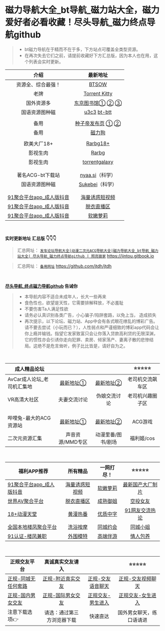 # 磁力导航大全_bt导航_磁力站大全，磁力爱好者必看收藏！尽头导航_磁力终点导航github

>  - bt磁力导航在于精而不在于多，下方站点可覆盖全类型资源。
>  - 在再次失去它们之前，请提前收藏好下方汇总版，因为本人也在用，这个列表会实时更新。 



|                        介绍                         |                           最新地址                           |
| :-------------------------------------------------: | :----------------------------------------------------------: |
|                 资源全、综合最强！                  |                 [BTSOW](https://btsow.com/)                  |
|                        老牌                         |       [Torrent Kitty](https://torrentkittyurl.com/tk/)       |
|                     国外资源多                      | [东京图书馆①](https://www.tokyotosho.info/)   [②](http://tokyotosho.se/)   [③](https://tokyo-tosho.net/) |
|                   国语资源图种磁                    | [u3c3](https://u3c3.cc/) [bt-btt](https://www.ebay.com/usr/bt-btt) |
|                                                     |                                                              |
|                        备用                         | [种子帝发布页](https://www.zhongzidizhi.com/)   [①](https://m.zhongziso61.xyz/)   [②](https://m.zhongziso19.xyz/) |
|                        备用                         |                [磁力狗](http://a.202089.xyz/)                |
|                                                     |                                                              |
|                     欧美大厂18+                     | [Rarbg18+](https://rarbgdata.org/torrents.php?category=2;4)  |
|                      影视生肉                       |               [Rarbg](https://rarbgdata.org/)                |
|                      影视生肉                       |          [torrentgalaxy](https://torrentgalaxy.to/)          |
|                                                     |                                                              |
|                                                     |                                                              |
|                  著名ACG-bt下载站                   |           [nyaa.si](https://nyaa.si/)（科学）          |
|                   国语资源图种磁                    |        [Sukebei](https://sukebei.nyaa.si/)（科学）        |
|                                                     |                                                              |
|                                                     |                                                              |
| [91聚合平台app_成人版抖音](https://v.hallo365.top/) |          [海量诱惑短视频](https://v.hallo365.top/)           |
| [91聚合平台app_成人版抖音](https://v.hallo365.top/) |            [脱衣直播区](https://v.hallo365.top/)             |
| [91聚合平台app_成人版抖音](https://v.hallo365.top/) |             [软嫩萝莉](https://v.hallo365.top/)              |


&nbsp;&nbsp;&nbsp;&nbsp;&nbsp;&nbsp;&nbsp;

**实时更新地址 汇总版 👇👇👇**

> 汇总网址： [`发车论坛导航大全|动漫二次元ACG导航大全|磁力导航大全_bt导航_磁力站大全| 尽头导航_磁力终点导航github | 照亮狼家`](https://jintou.gitbook.io) https://jintou.gitbook.io

> 汇总网址： [`备用网址`](https://github.com/jtdh/jtdh/) https://github.com/jtdh/jtdh


&nbsp;&nbsp;&nbsp;&nbsp;&nbsp;&nbsp;&nbsp;


**[尽头导航_终点磁力导航github](https://jintou.gitbook.io/) 告诫你**

>  - 本导航内容不适合未成年人，长大一些再来
>   - 食色性也，欲望是天性，它需要排解释放，不必羞耻 
>   - 不要伤害Ta人满足性欲 
>   - 请务必认真识别各类广告，小心骗子/陷阱套路，以免上当， 造成损失
>   - 再次提示，以下论坛、磁力站、App中会有各式眼花缭乱的博彩广告。请不要去尝试（小玩而已？），人性弱点和严谨细致的博彩app代码会让你上瘾并输钱。指望它发家致富只会让你落入贷款高利贷的无限深渊，它的惯性亦会引诱你走向犯罪、卖房、倾家荡产、妻离子散的悲惨结局。这绝不是危言耸听，例子比比皆是，请好自为之。



&nbsp;&nbsp;&nbsp;&nbsp;&nbsp;&nbsp;&nbsp;




| 成人精品论坛                                                |                                                    |                                               |                                  ⭐⭐⭐⭐⭐              |
| --------------------------------------------------- | :----------------------------------------------------------: | :---------------------------------------------------: | :----------------------------------------------------------: |
| AvCar成人论坛_老司机汇集地     | [最新地址①](http://bwur7438ef.xyz:6323/forum.php?x=6391471) | [最新地址②](http://dd.ma/jCcKhLYB) | 老司机交流飙车区|
| VR高清大社区    | 夫妻交流讨论 | 伪娘交流讨论 | 老司机兴趣圈子区 |
|      |  |  | |
|      |  |  | |
|      |  |  | |
| 哔哩兔-最大的ACG资源站                | [最新地址①](http://biliacg220.xyz:8998/forum.php?x=720132) | [最新地址②](http://dd.ma/v0F94YYC) | ACG游戏 |
| 二次元资源汇集                | 声音资源/MMD专区 | 动漫里番/图书/剧场 | 福利姬/cos |

&nbsp;&nbsp;&nbsp;&nbsp;&nbsp;&nbsp;&nbsp;


| 福利APP推荐                                                |         所有精品                                           |           一网打尽！                                    |                ⭐⭐⭐⭐⭐                                |
| --------------------------------------------------- | :----------------------------------------------------------: | :---------------------------------------------------: | :----------------------------------------------------------: |
| [91聚合平台app_成人版抖音](https://v.hallo365.top/) |          [海量诱惑短视频](https://v.hallo365.top/)           |          [软嫩萝莉](https://v.hallo365.top/)          |         [最新国产大厂制片](https://v.hallo365.top/)          |
| [世界AV聚合平台](https://v.hallo365.top/) |            [脱衣直播区](https://v.hallo365.top/)             |     [成熟御姐](https://v.hallo365.top/)      |             [空投女友](https://v.hallo365.top/)              |
| [18+动漫天堂](https://v.hallo365.top/) |           [黄漫热番](https://v.hallo365.top/)    |   [优质中字](https://v.hallo365.top/)              |       [91网友交流热论](https://v.hallo365.top/)   
|  [全国本地楼凤聚合平台](https://v.hallo365.top/)    | [洗浴按摩](https://v.hallo365.top/)| [同城约会](https://v.hallo365.top/) | [同城小姐](https://v.hallo365.top/)|
| [91认证-楼凤兼职](https://v.hallo365.top/)| [外围模特](https://v.hallo365.top/)| [高端伴游](https://v.hallo365.top/)| [情人包养](https://v.hallo365.top/)| 

&nbsp;&nbsp;&nbsp;&nbsp;&nbsp;&nbsp;&nbsp;

| 正规交友平台                                                |      真诚真实交友请入                                              |                                               |                                 ⭐⭐⭐⭐⭐               |
| --------------------------------------------------- | :----------------------------------------------------------: | :---------------------------------------------------: | :----------------------------------------------------------: |
|   [正规-同城无任何套路](https://service-4ea859kc-1251928977.gz.apigw.tencentcs.com/release/APIGWWebPageDemo-162148323738373jrty13x?user=aHR0cHM6Ly9oNS5ncmFiY2hhdGFwcC5jb20vTWluZS9JbnZpdGVNYWxlLmFzcHg/Y2hhbm5lbENvZGU9QzEwMDMmSUQ9NzMzNjkwMg==-7336902)   | [正规-附近真实交友](https://service-4ea859kc-1251928977.gz.apigw.tencentcs.com/release/APIGWWebPageDemo-162148323738373jrty13x?user=aHR0cHM6Ly9oNS5ncmFiY2hhdGFwcC5jb20vTWluZS9JbnZpdGVNYWxlLmFzcHg/Y2hhbm5lbENvZGU9QzEwMDMmSUQ9NzMzNjkwMg==-7336902)| [正规-交友语音聊天](https://service-4ea859kc-1251928977.gz.apigw.tencentcs.com/release/APIGWWebPageDemo-162148323738373jrty13x?user=aHR0cHM6Ly9oNS5ncmFiY2hhdGFwcC5jb20vTWluZS9JbnZpdGVNYWxlLmFzcHg/Y2hhbm5lbENvZGU9QzEwMDMmSUQ9NzMzNjkwMg==-7336902) |[正规-交友视频聊天](https://service-4ea859kc-1251928977.gz.apigw.tencentcs.com/release/APIGWWebPageDemo-162148323738373jrty13x?user=aHR0cHM6Ly9oNS5ncmFiY2hhdGFwcC5jb20vTWluZS9JbnZpdGVNYWxlLmFzcHg/Y2hhbm5lbENvZGU9QzEwMDMmSUQ9NzMzNjkwMg==-7336902) |
|    [正规-国内男女交友](https://service-4ea859kc-1251928977.gz.apigw.tencentcs.com/release/APIGWWebPageDemo-162148323738373jrty13x?user=aHR0cHM6Ly9oNS5ncmFiY2hhdGFwcC5jb20vTWluZS9JbnZpdGVNYWxlLmFzcHg/Y2hhbm5lbENvZGU9QzEwMDMmSUQ9NzMzNjkwMg==-7336902)  | [正规-国际男女交友](https://service-4ea859kc-1251928977.gz.apigw.tencentcs.com/release/APIGWWebPageDemo-162148323738373jrty13x?user=aHR0cHM6Ly9oNS5ncmFiY2hhdGFwcC5jb20vTWluZS9JbnZpdGVNYWxlLmFzcHg/Y2hhbm5lbENvZGU9QzEwMDMmSUQ9NzMzNjkwMg==-7336902)| [正规交友-男生进入](https://service-4ea859kc-1251928977.gz.apigw.tencentcs.com/release/APIGWWebPageDemo-162148323738373jrty13x?user=aHR0cHM6Ly9oNS5ncmFiY2hhdGFwcC5jb20vTWluZS9JbnZpdGVNYWxlLmFzcHg/Y2hhbm5lbENvZGU9QzEwMDMmSUQ9NzMzNjkwMg==-7336902) | [正规交友-女生进入](https://service-4ea859kc-1251928977.gz.apigw.tencentcs.com/release/APIGWWebPageDemo-162148323738373jrty13x?user=aHR0cHM6Ly9oNS5ncmFiY2hhdGFwcC5jb20vTWluZS9JbnZpdGVNYWxlLmFzcHg/Y2hhbm5lbENvZGU9QzEwMDMmSUQ9NzMzNjkwMg==-7336902)|
| 注意下载选项👉                                                |      请选：通过第三方浏览器下载                                              |                                        快速直达       |        国外男女聊天，练口语请进                                        |
